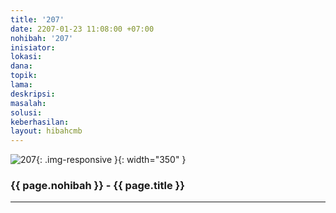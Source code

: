 ```yaml
---
title: '207'
date: 2207-01-23 11:08:00 +07:00
nohibah: '207'
inisiator:
lokasi:
dana:
topik:
lama:
deskripsi:
masalah:
solusi:
keberhasilan:
layout: hibahcmb
---
```


![207](/static/img/hibahcmb/207.png){: .img-responsive }{: width="350" }

### {{ page.nohibah }} - {{ page.title }}

---

